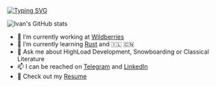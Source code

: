 [![Typing SVG](https://readme-typing-svg.herokuapp.com?color=%233514B1&size=40&duration=4000&width=1000&height=60&lines=Hey%F0%9F%91%8B+I'm+Ivan+Kashilov+%E2%80%93+Golang+developer+)](https://git.io/typing-svg)

![Ivan's GitHub stats](https://github-readme-stats.vercel.app/api?username=ikashilov&count_private=true&show_icons=true)

<!-- ### Hi there 👋 -->
- 🔭 I’m currently working at [Wildberries](https://us.wildberries.ru)
- 🌱 I’m currently learning [Rust](https://doc.rust-lang.org/book/title-page.html) and 🇮🇱 🇨🇳
- 💬 Ask me about HighLoad Development, Snowboarding or Classical Literature
- 📫 I can be reached on [Telegram](https://t.me/ikashilov) and [LinkedIn](https://www.linkedin.com/in/ikashilov/)
- :bookmark_tabs: Check out my [Resume](https://ikashilov.github.io/)
<!-- 
![Postgres](https://img.shields.io/badge/postgres-%23316192.svg?style=for-the-badge&logo=postgresql&logoColor=white)
![ApacheCassandra](https://img.shields.io/badge/cassandra-%231287B1.svg?style=for-the-badge&logo=apache-cassandra&logoColor=white) -->

<!-- [![Top Langs](https://github-readme-stats.vercel.app/api/top-langs/?username=ikashilov&layout=compact&exclude_repo=ikashilov.github.io)](https://github.com/anuraghazra/github-readme-stats) -->
